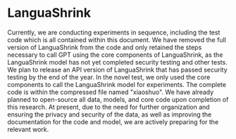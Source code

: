 # LanguaShrink
Currently, we are conducting experiments in sequence, including the test code which is all contained within this document. We have removed the full version of LanguaShrink from the code and only retained the steps necessary to call GPT using the core components of LanguaShrink, as the LanguaShrink model has not yet completed security testing and other tests. We plan to release an API version of LanguaShrink that has passed security testing by the end of the year.
In the novel test, we only used the core components to call the LanguaShrink model for experiments. The complete code is within the compressed file named "xiaoshuo".
We have already planned to open-source all data, models, and core code upon completion of this research. At present, due to the need for further organization and ensuring the privacy and security of the data, as well as improving the documentation for the code and model, we are actively preparing for the relevant work.